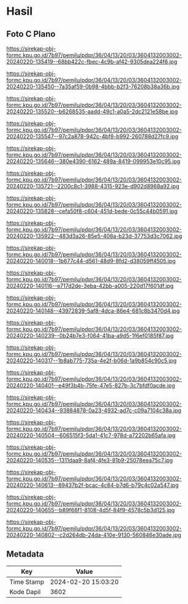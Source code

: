 # Hasil

## Foto C Plano

https://sirekap-obj-formc.kpu.go.id/7b97/pemilu/pdpr/36/04/13/20/03/3604132003002-20240220-135419--68bb422c-fbec-4c9b-af42-9305dea224f6.jpg

https://sirekap-obj-formc.kpu.go.id/7b97/pemilu/pdpr/36/04/13/20/03/3604132003002-20240220-135450--7a35af59-0b98-4bbb-b2f3-76208b38a36b.jpg

https://sirekap-obj-formc.kpu.go.id/7b97/pemilu/pdpr/36/04/13/20/03/3604132003002-20240220-135520--b6268535-aadd-49c1-a0a5-2dc2121e58be.jpg

https://sirekap-obj-formc.kpu.go.id/7b97/pemilu/pdpr/36/04/13/20/03/3604132003002-20240220-135547--97c2a878-942c-4bf8-b992-260788d27fc9.jpg

https://sirekap-obj-formc.kpu.go.id/7b97/pemilu/pdpr/36/04/13/20/03/3604132003002-20240220-135646--380e4390-6162-489a-8419-099953e10c95.jpg

https://sirekap-obj-formc.kpu.go.id/7b97/pemilu/pdpr/36/04/13/20/03/3604132003002-20240220-135721--2200c8c1-3988-4315-923e-d902d8968a92.jpg

https://sirekap-obj-formc.kpu.go.id/7b97/pemilu/pdpr/36/04/13/20/03/3604132003002-20240220-135828--cefa50f8-c604-451d-bede-0c55c44b0591.jpg

https://sirekap-obj-formc.kpu.go.id/7b97/pemilu/pdpr/36/04/13/20/03/3604132003002-20240220-135922--483d3a26-85e5-408a-b23d-37753d3c7062.jpg

https://sirekap-obj-formc.kpu.go.id/7b97/pemilu/pdpr/36/04/13/20/03/3604132003002-20240220-140018--1b677c44-d561-48d9-8fd2-d38059ff4505.jpg

https://sirekap-obj-formc.kpu.go.id/7b97/pemilu/pdpr/36/04/13/20/03/3604132003002-20240220-140116--e717d2de-3eba-42bb-a005-220d17f601df.jpg

https://sirekap-obj-formc.kpu.go.id/7b97/pemilu/pdpr/36/04/13/20/03/3604132003002-20240220-140148--43972839-5af8-4dca-86e4-681c8b3470d4.jpg

https://sirekap-obj-formc.kpu.go.id/7b97/pemilu/pdpr/36/04/13/20/03/3604132003002-20240220-140239--0b24b7e3-f064-41ba-a9d5-1f6ef0185f87.jpg

https://sirekap-obj-formc.kpu.go.id/7b97/pemilu/pdpr/36/04/13/20/03/3604132003002-20240220-140317--1b8ab775-735a-4e2f-b06d-1a9b854c90c5.jpg

https://sirekap-obj-formc.kpu.go.id/7b97/pemilu/pdpr/36/04/13/20/03/3604132003002-20240220-140401--e49f3b4b-75fe-47e5-827b-3c7bfdf0acde.jpg

https://sirekap-obj-formc.kpu.go.id/7b97/pemilu/pdpr/36/04/13/20/03/3604132003002-20240220-140434--93884878-0a23-4932-ad7c-c09a7104c38a.jpg

https://sirekap-obj-formc.kpu.go.id/7b97/pemilu/pdpr/36/04/13/20/03/3604132003002-20240220-140504--606515f3-5da1-41c7-978d-a72202b65afa.jpg

https://sirekap-obj-formc.kpu.go.id/7b97/pemilu/pdpr/36/04/13/20/03/3604132003002-20240220-140535--1311daa9-8af4-4fe3-81b9-25078eea75c7.jpg

https://sirekap-obj-formc.kpu.go.id/7b97/pemilu/pdpr/36/04/13/20/03/3604132003002-20240220-140613--89437b2f-bcac-4c84-b7d6-b79c4c02a547.jpg

https://sirekap-obj-formc.kpu.go.id/7b97/pemilu/pdpr/36/04/13/20/03/3604132003002-20240220-140655--b89f66f1-8108-4d5f-84f9-4578c5b3d125.jpg

https://sirekap-obj-formc.kpu.go.id/7b97/pemilu/pdpr/36/04/13/20/03/3604132003002-20240220-140802--c2d264db-24da-410e-9130-560846e30ade.jpg


## Metadata

| Key        | Value               |
| ---------- | ------------------- |
| Time Stamp | 2024-02-20 15:03:20 |
| Kode Dapil | 3602                |



